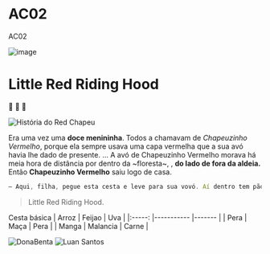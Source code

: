 # AC02
AC02

![image](https://i.ebayimg.com/images/g/M~QAAOSwrxxfCWOv/s-l300.jpg)



# Little Red Riding Hood

:vomiting_face:
:nauseated_face:
:cold_face:

![História do Red Chapeu](https://www.historiaparadormir.com.br/chapeuzinho-vermelho/)

Era uma vez uma **doce menininha**. Todos a chamavam de _Chapeuzinho Vermelho_, porque ela sempre usava uma capa vermelha que a sua avó havia lhe dado de presente. ... A avó de Chapeuzinho Vermelho morava há meia hora de distância por dentro da ~floresta~, , <strong>do lado de fora da aldeia.</strong> Então <b>Chapeuzinho Vermelho</b>  saiu logo de casa.

~~~javascript
– Aqui, filha, pegue esta cesta e leve para sua vovó. Aí dentro tem pão, manteiga, bolo e frutas. Ela está se sentindo doente e espero que isso faça com que ela fique melhor. Não converse com estranhos, ~não saia do caminho e vá direto para a casa de sua avó~.
~~~


>Little Red Riding Hood. 

Cesta básica 
| Arroz 	| Feijao    	| Uva   	|
|:-----:	|-----------	|-------	|
| Pera  	| Maça      	| Pera  	|
| Manga 	| Malancia  	| Carne 	|


![DonaBenta](http://www.donabenta.com.br/produtos/dona-benta/farinha-de-trigo-dona-benta-tipo-1-1kg-saco/)
![Luan Santos](https://github.com/luansavila)
